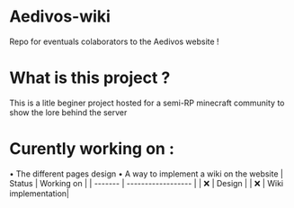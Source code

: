 # Aedivos-wiki
Repo for eventuals colaborators to the Aedivos website !

# What is this project ? 

This is a litle beginer project hosted for a semi-RP minecraft community to show the lore behind the server

# Curently working on :

• The different pages design
• A way to implement a wiki on the website
| Status  | Working on         |
| ------- | ------------------ |
| :x:     | Design             |
| :x:     | Wiki implementation|
